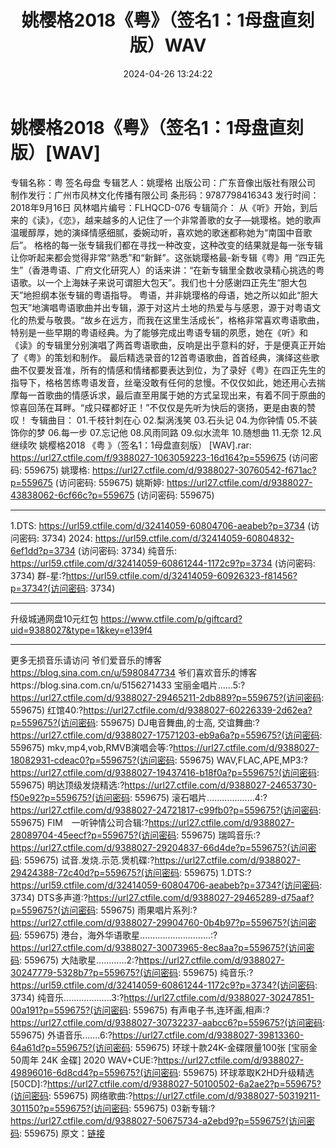 ﻿---
title: 姚樱格2018《粤》（签名1：1母盘直刻版）WAV
date: 2024-04-26 13:24:22
categories: WAV车载音乐、镜像
tags: 华语中文
---
# 姚樱格2018《粤》（签名1：1母盘直刻版）[WAV]

专辑名称：粤 签名母盘
专辑艺人：姚璎格
出版公司：广东音像出版社有限公司
制作发行：广州市风林文化传播有限公司
条形码：9787798416343
发行时间：2018年9月16日
风林唱片编号：FLHQCD-076
专辑简介：
从《听》开始，到后来的《读》，《恋》，越来越多的人记住了一个非常善歌的女子—姚璎格。她的歌声温暖醇厚，她的演绎情感细腻，委婉动听，喜欢她的歌迷都称她为“南国中音歌后”。
格格的每一张专辑我们都在寻找一种改变，这种改变的结果就是每一张专辑让你听起来都会觉得非常“熟悉”和“新鲜”。这张姚璎格最-新专辑《粤》用
“四正先生”（香港粤语、广府文化研究人）的话来讲：“在新专辑里全数收录精心挑选的粤语歌。以一个上海妹子来说可谓胆大包天”。我们也十分感谢四正先生“胆大包天”地担纲本张专辑的粤语指导。
粤语，并非姚璎格的母语，她之所以如此“胆大包天”地演唱粤语歌曲并出专辑，源于对这片土地的热爱与与感恩，源于对粤语文化的热爱与敬畏。“故乡在远方，而我在这里生活成长”，格格非常喜欢粤语歌曲，特别是一些早期的粤语经典。为了能够完成出粤语专辑的夙愿，她在《听》和《读》的专辑里分别演唱了两首粤语歌曲，反响是出乎意料的好，于是便真正开始了《粤》的策划和制作。
最后精选录音的12首粤语歌曲，首首经典，演绎这些歌曲不仅要发音准，所有的情感和情绪都要表达到位，为了录好《粤》在四正先生的指导下，格格苦练粤语发音，丝毫没敢有任何的怠慢。不仅仅如此，她还用心去揣摩每一首歌曲的情感诉求，最后直至用属于她的方式呈现出来，有着不同于原曲的惊喜回荡在耳畔。“成只碟都好正！”不仅仅是先听为快后的褒扬，更是由衷的赞叹！
专辑曲目：
01.千枝针刺在心
02.梨涡浅笑
03.石头记
04.为你钟情
05.不装饰你的梦
06.每一步
07.忘记他
08.风雨同路
09.似水流年
10.随想曲
11.无奈
12.风继续吹
姚樱格2018 《粤 》（签名1：1母盘直刻版） [WAV].rar: https://url27.ctfile.com/f/9388027-1063059223-16d164?p=559675
(访问密码: 559675)
姚璎格: https://url27.ctfile.com/d/9388027-30760542-f671ac?p=559675
(访问密码: 559675)
姚斯婷: https://url27.ctfile.com/d/9388027-43838062-6cf66c?p=559675
(访问密码: 559675)
***********************************************************************************************
1.DTS: https://url59.ctfile.com/d/32414059-60804706-aeabeb?p=3734
(访问密码: 3734)
2024: https://url59.ctfile.com/d/32414059-60804832-6ef1dd?p=3734
(访问密码: 3734)
纯音乐: https://url59.ctfile.com/d/32414059-60861244-1172c9?p=3734
(访问密码: 3734)
群-星:?https://url59.ctfile.com/d/32414059-60926323-f81456?p=3734?(访问密码:
3734)
*****************************************************
升级城通网盘10元红包 https://www.ctfile.com/p/giftcard?uid=9388027&type=1&key=e139f4
**************************
更多无损音乐请访问
爷们爱音乐的博客
https://blog.sina.com.cn/u/5980847734
爷们喜欢音乐的博客https://blog.sina.com.cn/u/5156271433
宝丽金唱片......5:?https://url27.ctfile.com/d/9388027-29465211-2db889?p=559675?(访问密码:
559675)
红馆40:?https://url27.ctfile.com/d/9388027-60226339-2d62ea?p=559675?(访问密码:
559675)
DJ电音舞曲,的士高, 交谊舞曲:?https://url27.ctfile.com/d/9388027-17571203-eb9a6a?p=559675?(访问密码:
559675)
mkv,mp4,vob,RMVB演唱会等:?https://url27.ctfile.com/d/9388027-18082931-cdeac0?p=559675?(访问密码:
559675)
WAV,FLAC,APE,MP3:?https://url27.ctfile.com/d/9388027-19437416-b18f0a?p=559675?(访问密码:
559675)
明达顶级发烧精选:?https://url27.ctfile.com/d/9388027-24653730-f50e92?p=559675?(访问密码:
559675)
滚石唱片...................4:?https://url27.ctfile.com/d/9388027-24721817-c99fb0?p=559675?(访问密码:
559675)
FIM　一听钟情公司合辑:?https://url27.ctfile.com/d/9388027-28089704-45eecf?p=559675?(访问密码:
559675)
瑞鸣音乐:?https://url27.ctfile.com/d/9388027-29204837-66d4de?p=559675?(访问密码:
559675)
试音.发烧.示范.煲机碟:?https://url27.ctfile.com/d/9388027-29424388-72c40d?p=559675?(访问密码:
559675)
1.DTS:?https://url59.ctfile.com/d/32414059-60804706-aeabeb?p=3734?(访问密码:
3734)
DTS多声道:?https://url27.ctfile.com/d/9388027-29465289-d75aaf?p=559675?(访问密码:
559675)
雨果唱片系列:?https://url27.ctfile.com/d/9388027-29904760-0b4b97?p=559675?(访问密码:
559675)
港台，海外华语歌星............................:?https://url27.ctfile.com/d/9388027-30073965-8ec8aa?p=559675?(访问密码:
559675)
大陆歌星............2:?https://url27.ctfile.com/d/9388027-30247779-5328b7?p=559675?(访问密码:
559675)
纯音乐:?https://url59.ctfile.com/d/32414059-60861244-1172c9?p=3734?(访问密码:
3734)
纯音乐...................3:?https://url27.ctfile.com/d/9388027-30247851-00a191?p=559675?(访问密码:
559675)
有声电子书,连环画,相声:?https://url27.ctfile.com/d/9388027-30732237-aabcc6?p=559675?(访问密码:
559675)
外语音乐.......6:?https://url27.ctfile.com/d/9388027-39813360-64a61d?p=559675?(访问密码:
559675)
环球十款24K-金碟限量100张 [宝丽金50周年 24K 金碟] 2020 WAV+CUE:?https://url27.ctfile.com/d/9388027-49896016-6d8cd4?p=559675?(访问密码:
559675)
环球萃取K2HD升级精选[50CD]:?https://url27.ctfile.com/d/9388027-50100502-6a2ae2?p=559675?(访问密码:
559675)
网络歌曲:?https://url27.ctfile.com/d/9388027-50319211-301150?p=559675?(访问密码:
559675)
03新专辑:?https://url27.ctfile.com/d/9388027-50675734-a2ebd9?p=559675?(访问密码:
559675)
原文：[链接](https://blog.sina.com.cn/s/blog_1647c7e76010315ck.html)